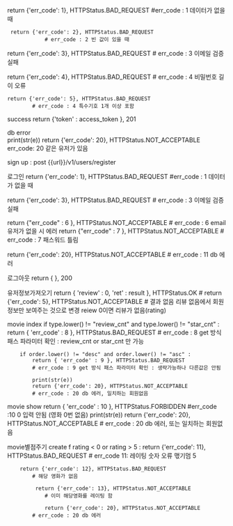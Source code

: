 return {'err_code': 1}, HTTPStatus.BAD_REQUEST
            #err_code : 1 데이터가 없을 때 

     return {'err_code': 2}, HTTPStatus.BAD_REQUEST
                # err_code : 2 빈 값이 있을 때

return {'err_code': 3}, HTTPStatus.BAD_REQUEST
            # err_code : 3 이메일 검증 실패                

return {'err_code': 4}, HTTPStatus.BAD_REQUEST
            # err_code : 4 비밀번호 길이 오류

    return {'err_code': 5}, HTTPStatus.BAD_REQUEST
            # err_code : 4 특수기호 1개 이상 포함

success
return {'token' : access_token }, 201

db error  
 print(str(e))
            return {'err_code': 20}, HTTPStatus.NOT_ACCEPTABLE
            err_code: 20 같은 유저가 있음

sign up : post
{{url}}/v1/users/register




로그인
return {'err_code': 1}, HTTPStatus.BAD_REQUEST
            #err_code : 1 데이터가 없을 때 

return {'err_code': 3}, HTTPStatus.BAD_REQUEST
            # err_code : 3 이메일 검증 실패


  return {"err_code" : 6 }, HTTPStatus.NOT_ACCEPTABLE
            # err_code : 6 email 유저가 없을 시 에러
return {"err_code" : 7 }, HTTPStatus.NOT_ACCEPTABLE
                # err_code : 7 패스워드 틀림


return {'err_code': 20}, HTTPStatus.NOT_ACCEPTABLE
            # err_code : 11 db 에러


로그아웃
  return { }, 200



유저정보가져오기
return { 'review' : 0, 'ret' : result }, HTTPStatus.OK
                # return {'err_code': 5}, HTTPStatus.NOT_ACCEPTABLE
                # 결과 없음 리뷰 없음에서 회원정보만 보여주는 것으로 변경
reiew 0이면 리뷰가 없음(rating)


        
movie index
       if type.lower() != "review_cnt" and type.lower() != "star_cnt" :
            return { 'err_code' : 8 }, HTTPStatus.BAD_REQUEST
           # err_code : 8 get 방식 패스 파라미터 확인 : review_cnt or star_cnt 만 가능

        if order.lower() != "desc" and order.lower() != "asc" :
            return { 'err_code' : 9 }, HTTPStatus.BAD_REQUEST
            # err_code : 9 get 방식 패스 파라미터 확인 : 생략가능하나 다른값은 안됨

            print(str(e))
            return {'err_code': 20}, HTTPStatus.NOT_ACCEPTABLE
            # err_code : 20 db 에러, 일치하는 회원없음

movie show
        return { 'err_code' : 10 }, HTTPStatus.FORBIDDEN
            #err_code :10 0 입력 안됨 (영화 0번 없음) 
                print(str(e))
            return {'err_code': 20}, HTTPStatus.NOT_ACCEPTABLE
            # err_code : 20 db 에러, 또는 일치하는 회원없음


movie별점주기 create
            f rating < 0 or rating > 5 :
            return {'err_code': 11}, HTTPStatus.BAD_REQUEST
                # err_code 11: 레이팅 숫자 오류 맧기멈 5

        return {'err_code': 12}, HTTPStatus.BAD_REQUEST
            # 해당 영화가 없음

             return {'err_code': 13}, HTTPStatus.NOT_ACCEPTABLE
                # 이미 해당영화를 레이팅 함

                return {'err_code': 20}, HTTPStatus.NOT_ACCEPTABLE
            # err_code : 20 db 에러